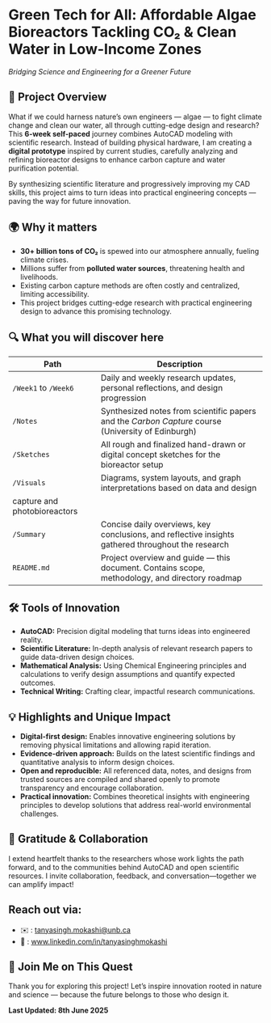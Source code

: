 # Green Tech for All: Affordable Algae Bioreactors Tackling CO₂ & Clean Water in Low-Income Zones
*Bridging Science and Engineering for a Greener Future*

## 🚀 Project Overview
What if we could harness nature’s own engineers — algae — to fight climate change and clean our water, all through cutting-edge design and research?
This **6-week self-paced** journey combines AutoCAD modeling with scientific research. Instead of building physical hardware, I am creating a **digital prototype** inspired by current studies, carefully analyzing and refining bioreactor designs to enhance carbon capture and water purification potential.

By synthesizing scientific literature and progressively improving my CAD skills, this project aims to turn ideas into practical engineering concepts — paving the way for future innovation.

## 🌍 Why it matters
 - **30+ billion tons of CO₂** is spewed into our atmosphere annually, fueling climate crises.
 - Millions suffer from **polluted water sources**, threatening health and livelihoods.
 - Existing carbon capture methods are often costly and centralized, limiting accessibility.
 - This project bridges cutting-edge research with practical engineering design to advance this promising technology.

## 🔍 What you will discover here

| **Path**             | **Description**                                                                                                                 |
| -------------------- | ------------------------------------------------------------------------------------------------------------------------------- |
| `/Week1` to `/Week6` | Daily and weekly research updates, personal reflections, and design progression                                                 |
| `/Notes`             | Synthesized notes from scientific papers and the *Carbon Capture* course (University of Edinburgh)                              |
| `/Sketches`          | All rough and finalized hand-drawn or digital concept sketches for the bioreactor setup                                         |
| `/Visuals`           | Diagrams, system layouts, and graph interpretations based on data and design                                                    |
 capture and photobioreactors |
| `/Summary`           | Concise daily overviews, key conclusions, and reflective insights gathered throughout the research                              |
| `README.md`          | Project overview and guide — this document. Contains scope, methodology, and directory roadmap                                  |
## 🛠 Tools of Innovation
- **AutoCAD:** Precision digital modeling that turns ideas into engineered reality.
- **Scientific Literature:** In-depth analysis of relevant research papers to guide data-driven design choices.
- **Mathematical Analysis:** Using Chemical Engineering principles and calculations to verify design assumptions and quantify expected outcomes.
- **Technical Writing:** Crafting clear, impactful research communications.

## 💡 Highlights and Unique Impact
- **Digital-first design:** Enables innovative engineering solutions by removing physical limitations and allowing rapid iteration.
- **Evidence-driven approach:** Builds on the latest scientific findings and quantitative analysis to inform design choices.
- **Open and reproducible:** All referenced data, notes, and designs from trusted sources are compiled and shared openly to promote transparency and encourage collaboration.
- **Practical innovation:** Combines theoretical insights with engineering principles to develop solutions that address real-world environmental challenges.

## 🙌 Gratitude & Collaboration
I extend heartfelt thanks to the researchers whose work lights the path forward, and to the communities behind AutoCAD and open scientific resources. I invite collaboration, feedback, and conversation—together we can amplify impact!

## Reach out via:
- ✉️ : tanyasingh.mokashi@unb.ca
- 🔗 : www.linkedin.com/in/tanyasinghmokashi

## 🌿 Join Me on This Quest
Thank you for exploring this project! Let’s inspire innovation rooted in nature and science — because the future belongs to those who design it.

**Last Updated: 8th June 2025**










